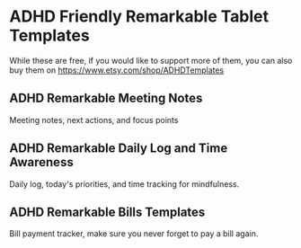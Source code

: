 # ADHD Friendly Remarkable Tablet Templates
While these are free, if you would like to support more of them, you can also buy them on https://www.etsy.com/shop/ADHDTemplates


## ADHD Remarkable Meeting Notes
Meeting notes, next actions, and focus points

## ADHD Remarkable Daily Log and Time Awareness
Daily log, today's priorities, and time tracking for mindfulness.

## ADHD Remarkable Bills Templates
Bill payment tracker, make sure you never forget to pay a bill again.
